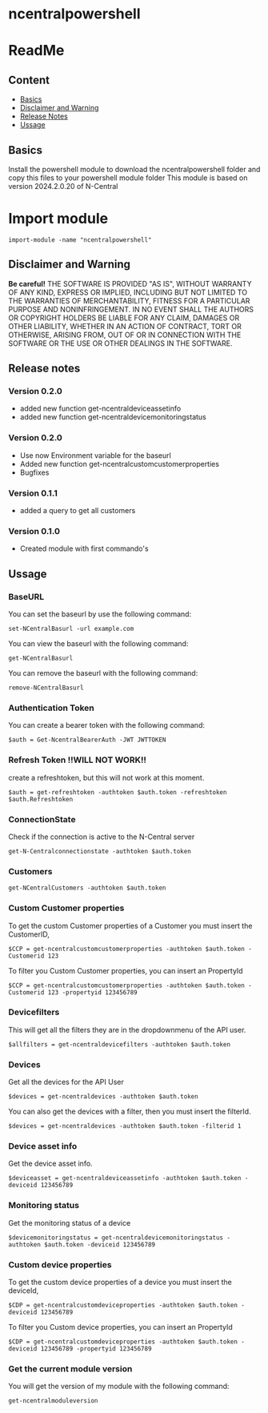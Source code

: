# ncentralpowershell
# ReadMe

## Content
 * [Basics](#basics)
 * [Disclaimer and Warning](#disclaimer-and-warning)
 * [Release Notes](#release-notes)
 * [Ussage](*Ussage)

## Basics
Install the powershell module to download the ncentralpowershell folder and copy this files to your powershell module folder
This module is based on version 2024.2.0.20 of N-Central

# Import module
```
import-module -name "ncentralpowershell"
```

## Disclaimer and Warning
**Be careful!** THE SOFTWARE IS PROVIDED "AS IS", WITHOUT WARRANTY OF ANY KIND, EXPRESS OR IMPLIED, INCLUDING BUT NOT LIMITED TO THE WARRANTIES OF MERCHANTABILITY, FITNESS FOR A PARTICULAR PURPOSE AND NONINFRINGEMENT.
IN NO EVENT SHALL THE AUTHORS OR COPYRIGHT HOLDERS BE LIABLE FOR ANY CLAIM, DAMAGES OR OTHER LIABILITY, WHETHER IN AN ACTION OF CONTRACT, TORT OR OTHERWISE, ARISING FROM,
OUT OF OR IN CONNECTION WITH THE SOFTWARE OR THE USE OR OTHER DEALINGS IN THE SOFTWARE.


## Release notes
### Version 0.2.0
* added new function get-ncentraldeviceassetinfo
* added new function get-ncentraldevicemonitoringstatus
### Version 0.2.0
* Use now Environment variable for the baseurl
* Added new function get-ncentralcustomcustomerproperties
* Bugfixes
### Version 0.1.1
* added a query to get all customers
### Version 0.1.0
* Created module with first commando's

## Ussage
### BaseURL
You can set the baseurl by use the following command:<br>
```
set-NCentralBasurl -url example.com
```

You can view the baseurl with the following command:<br>
```
get-NCentralBasurl
```
You can remove the baseurl with the following command:<br>
```
remove-NCentralBasurl
```

### Authentication Token
You can create a bearer token with the following command:<br>
```
$auth = Get-NcentralBearerAuth -JWT JWTTOKEN
```

### Refresh Token !!WILL NOT WORK!!
create a refreshtoken, but this will not work at this moment.
```
$auth = get-refreshtoken -authtoken $auth.token -refreshtoken $auth.Refreshtoken
```

### ConnectionState
Check if the connection is active to the N-Central server
```
get-N-Centralconnectionstate -authtoken $auth.token
```
### Customers
```
get-NCentralCustomers -authtoken $auth.token
```

### Custom Customer properties
To get the custom Customer properties of a Customer you must insert the CustomerID,
```
$CCP = get-ncentralcustomcustomerproperties -authtoken $auth.token -Customerid 123
```

To filter you Custom Customer properties, you can insert an PropertyId
```
$CCP = get-ncentralcustomcustomerproperties -authtoken $auth.token -Customerid 123 -propertyid 123456789
```

### Devicefilters
This will get all the filters they are in the dropdownmenu of the API user.
```
$allfilters = get-ncentraldevicefilters -authtoken $auth.token
```

### Devices
Get all the devices for the API User
```
$devices = get-ncentraldevices -authtoken $auth.token
```

You can also get the devices with a filter, then you must insert the filterId.
```
$devices = get-ncentraldevices -authtoken $auth.token -filterid 1
```

### Device asset info
Get the device asset info.
```
$deviceasset = get-ncentraldeviceassetinfo -authtoken $auth.token -deviceid 123456789 
```
### Monitoring status
Get the monitoring status of a device
```
$devicemonitoringstatus = get-ncentraldevicemonitoringstatus -authtoken $auth.token -deviceid 123456789 
```


### Custom device properties
To get the custom device properties of a device you must insert the deviceId,
```
$CDP = get-ncentralcustomdeviceproperties -authtoken $auth.token -deviceid 123456789
```

To filter you Custom device properties, you can insert an PropertyId
```
$CDP = get-ncentralcustomdeviceproperties -authtoken $auth.token -deviceid 123456789 -propertyid 123456789
```


### Get the current module version
You will get the version of my module with the following command:<br>
```
get-ncentralmoduleversion
```






